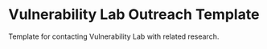 # Vulnerability Lab Outreach Template

Template for contacting Vulnerability Lab with related research.
